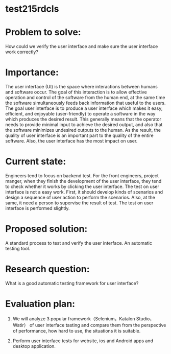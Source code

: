 # test215rdcls

# Problem to solve:
How could we verify the user interface and make sure the user interface work correctly?

# Importance:
The user interface (UI) is the space where interactions between humans and software occur. The goal of this interaction is to allow effective operation and control of the software from the human end, at the same time the software simultaneously feeds back information that useful to the users.
The goal user interface is to produce a user interface which makes it easy, efficient, and enjoyable (user-friendly) to operate a software in the way which produces the desired result. This generally means that the operator needs to provide minimal input to achieve the desired output, and also that the software minimizes undesired outputs to the human. As the result, the quality of user interface is an important part to the quality of the entire software. Also, the user interface has the most impact on user.

# Current state:
Engineers tend to focus on backend test. For the front engineers, project manger, when they finish the development of the user interface, they tend to check whether it works by clicking the user interface. The test on user interface is not a easy work. First, it should develop kinds of scenarios and design a sequence of user action to perform the scenarios. Also, at the same, it need a person to supervise the result of test. The test on user interface is performed slightly. 


# Proposed solution:
 A standard process to test and verify the user interface. 
 An automatic testing tool.

# Research question:
What is a good automatic testing framework for user interface?

# Evaluation plan:
1. We will analyze 3 popular framework（Selenium，Katalon Studio，Watir） of user interface tasting and compare them from the perspective of performance, how hard to use, the situations it is suitable.

2.  Perform user interface tests for website, ios and Android apps and desktop application.